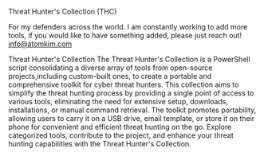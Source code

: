 Threat Hunter's Collection (THC)

For my defenders across the world.
I am constantly working to add more tools, if you would like to have something added, please just reach out!
info@atomkim.com




Threat Hunter's Collection
The Threat Hunter's Collection is a PowerShell script consolidating a diverse array of tools from open-source 
projects,including custom-built ones, to create a portable and comprehensive toolkit for cyber threat hunters. 
This collection aims to simplify the threat hunting process by providing a single point of access to various 
tools, eliminating the need for extensive setup, downloads, installations, or manual command retrieval. The 
toolkit promotes portability, allowing users to carry it on a USB drive, email template, or store it on their 
phone for convenient and efficient threat hunting on the go. Explore categorized tools, contribute to the 
project, and enhance your threat hunting capabilities with the Threat Hunter's Collection.
